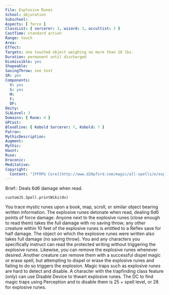 ```yaml
---
File: Explosive Runes
School: abjuration
Subschool: 
Aspects: [ force ]
ClassList: { sorcerer: 3, wizard: 3, occultist: 3 }
CastTime: standard action
Range: touch
Area: 
Effect: 
Targets: one touched object weighing no more than 10 lbs.
Duration: permanent until discharged
Dismissible: yes
Shapeable: 
SavingThrow: see text
SR: yes
Components:
  V: yes
  S: yes
  M: 
  F: 
  DF: 
Deity: 
SLALevel: 3
Domains: { Rune: 4 }
GPCost: 
Bloodline: { Kobold Sorcerer: 7, Kobold: 7 }
Patron: 
MythicDescription: 
Augment: 
Mythic: 
Haunt: 
Ruse: 
Draconic: 
Meditative: 
Copyright:
  Content: "[PFRPG Core](http://www.d20pfsrd.com/magic/all-spells/e/explosive-runes)"
---
```

Brief:: Deals 6d6 damage when read.

```dataviewjs
customJS.Spell.printWiki(dv)
```

You trace mystic runes upon a book, map, scroll, or similar object bearing written information. The explosive runes detonate when read, dealing 6d6 points of force damage. Anyone next to the explosive runes (close enough to read them) takes the full damage with no saving throw; any other creature within 10 feet of the explosive runes is entitled to a Reflex save for half damage. The object on which the explosive runes were written also takes full damage (no saving throw). You and any characters you specifically instruct can read the protected writing without triggering the explosive runes. Likewise, you can remove the explosive runes whenever desired. Another creature can remove them with a successful dispel magic or erase spell, but attempting to dispel or erase the explosive runes and failing to do so triggers the explosion. Magic traps such as explosive runes are hard to detect and disable. A character with the trapfinding class feature (only) can use Disable Device to thwart explosive runes. The DC to find magic traps using Perception and to disable them is 25 + spell level, or 28 for explosive runes.
